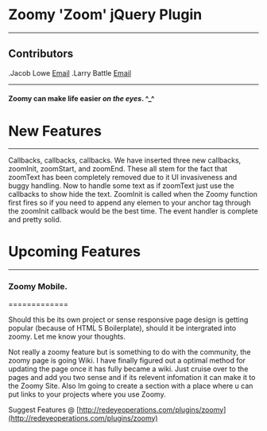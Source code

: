 # Zoomy 'Zoom' jQuery Plugin
-------------------------------------------------------------
## Contributors

.Jacob Lowe [Email](mailto:jacob@redeyeops.com)
.Larry Battle [Email](mailto:blarry@bateru.com)


--------------------------------------------------------------
#### Zoomy can make life easier _on the eyes_. ^_^

# New Features
------------

Callbacks, callbacks, callbacks. We have inserted three new callbacks, zoomInit, zoomStart, and zoomEnd. These all stem for the fact that zoomText has been completely removed due to it UI invasiveness and buggy handling. Now to handle some text as if zoomText just use the callbacks to show hide the text. ZoomInit is called when the Zoomy function first fires so if you need to append any elemen to your anchor tag through the zoomInit callback would be the best time. The event handler is complete and pretty solid.

# Upcoming Features
-----------------

### Zoomy Mobile.
=============

Should this be its own project or sense responsive page design is getting popular (because of  HTML 5 Boilerplate), should it be intergrated into zoomy. Let me know your thoughts.

Not really a zoomy feature but is something to do with the community, the zoomy page is going Wiki. I have finally figured out a optimal method for updating the page once it has fully became a wiki. Just cruise over to the pages and add you two sense and if its relevent infomation it can make it to the Zoomy Site. Also Im going to create a section with a place where u can put links to your projects where you use Zoomy.

Suggest Features @ [http://redeyeoperations.com/plugins/zoomy](http://redeyeoperations.com/plugins/zoomy)